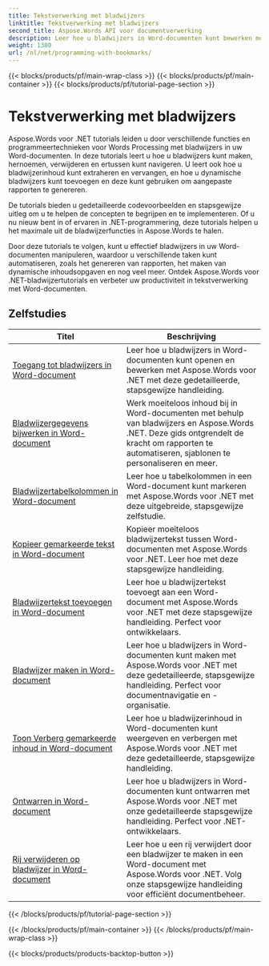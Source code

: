 ```yaml
---
title: Tekstverwerking met bladwijzers
linktitle: Tekstverwerking met bladwijzers
second_title: Aspose.Words API voor documentverwerking
description: Leer hoe u bladwijzers in Word-documenten kunt bewerken met Aspose.Words voor .NET. Tutorials leiden u door de stappen om bladwijzers in een Word-document te maken, openen en bewerken.
weight: 1380
url: /nl/net/programming-with-bookmarks/
---
```


{{< blocks/products/pf/main-wrap-class >}}
{{< blocks/products/pf/main-container >}}
{{< blocks/products/pf/tutorial-page-section >}}

# Tekstverwerking met bladwijzers


Aspose.Words voor .NET tutorials leiden u door verschillende functies en programmeertechnieken voor Words Processing met bladwijzers in uw Word-documenten. In deze tutorials leert u hoe u bladwijzers kunt maken, hernoemen, verwijderen en ertussen kunt navigeren. U leert ook hoe u bladwijzerinhoud kunt extraheren en vervangen, en hoe u dynamische bladwijzers kunt toevoegen en deze kunt gebruiken om aangepaste rapporten te genereren.

De tutorials bieden u gedetailleerde codevoorbeelden en stapsgewijze uitleg om u te helpen de concepten te begrijpen en te implementeren. Of u nu nieuw bent in of ervaren in .NET-programmering, deze tutorials helpen u het maximale uit de bladwijzerfuncties in Aspose.Words te halen.

Door deze tutorials te volgen, kunt u effectief bladwijzers in uw Word-documenten manipuleren, waardoor u verschillende taken kunt automatiseren, zoals het genereren van rapporten, het maken van dynamische inhoudsopgaven en nog veel meer. Ontdek Aspose.Words voor .NET-bladwijzertutorials en verbeter uw productiviteit in tekstverwerking met Word-documenten.

 ## Zelfstudies
| Titel | Beschrijving |
| --- | --- |
| [Toegang tot bladwijzers in Word-document](./access-bookmarks/) | Leer hoe u bladwijzers in Word-documenten kunt openen en bewerken met Aspose.Words voor .NET met deze gedetailleerde, stapsgewijze handleiding. |
| [Bladwijzergegevens bijwerken in Word-document](./update-bookmark-data/) | Werk moeiteloos inhoud bij in Word-documenten met behulp van bladwijzers en Aspose.Words .NET. Deze gids ontgrendelt de kracht om rapporten te automatiseren, sjablonen te personaliseren en meer. |
| [Bladwijzertabelkolommen in Word-document](./bookmark-table-columns/) | Leer hoe u tabelkolommen in een Word-document kunt markeren met Aspose.Words voor .NET met deze uitgebreide, stapsgewijze zelfstudie. |
| [Kopieer gemarkeerde tekst in Word-document](./copy-bookmarked-text/) | Kopieer moeiteloos bladwijzertekst tussen Word-documenten met Aspose.Words voor .NET. Leer hoe met deze stapsgewijze handleiding. |
| [Bladwijzertekst toevoegen in Word-document](./append-bookmarked-text/) | Leer hoe u bladwijzertekst toevoegt aan een Word-document met Aspose.Words voor .NET met deze stapsgewijze handleiding. Perfect voor ontwikkelaars. |
| [Bladwijzer maken in Word-document](./create-bookmark/) | Leer hoe u bladwijzers in Word-documenten kunt maken met Aspose.Words voor .NET met deze gedetailleerde, stapsgewijze handleiding. Perfect voor documentnavigatie en -organisatie. |
| [Toon Verberg gemarkeerde inhoud in Word-document](./show-hide-bookmarked-content/) | Leer hoe u bladwijzerinhoud in Word-documenten kunt weergeven en verbergen met Aspose.Words voor .NET met deze gedetailleerde, stapsgewijze handleiding. |
| [Ontwarren in Word-document](./untangle/) | Leer hoe u bladwijzers in Word-documenten kunt ontwarren met Aspose.Words voor .NET met onze gedetailleerde stapsgewijze handleiding. Perfect voor .NET-ontwikkelaars. |
| [Rij verwijderen op bladwijzer in Word-document](./delete-row-by-bookmark/) | Leer hoe u een rij verwijdert door een bladwijzer te maken in een Word-document met Aspose.Words voor .NET. Volg onze stapsgewijze handleiding voor efficiënt documentbeheer. |
{{< /blocks/products/pf/tutorial-page-section >}}

{{< /blocks/products/pf/main-container >}}
{{< /blocks/products/pf/main-wrap-class >}}

{{< blocks/products/products-backtop-button >}}

